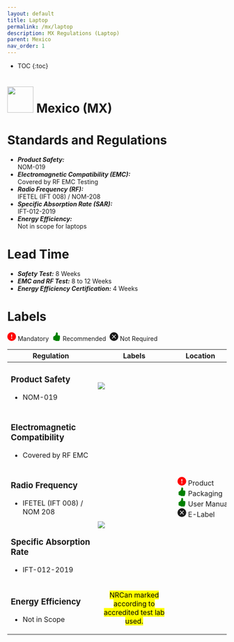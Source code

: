 ```yaml
---
layout: default
title: Laptop 
permalink: /mx/laptop
description: MX Regulations (Laptop)
parent: Mexico 
nav_order: 1
---
```


* TOC
{:toc}

<h1> 
<img src="https://lh3.googleusercontent.com/drive-viewer/AK7aPaDMDMhmSa1y6ZYS1yqaA0KB97ZNkM1UZUn7s5Zc4GYI4vslHkjOpRaefb9Arp9lhxb3Ue6TDbEV5v3NFqCiFW1rzbdnZg=s1600" style="width: 60px"/>
Mexico (MX) </h1>


# Standards and Regulations
- ***Product Safety:*** <br> NOM-019
- ***Electromagnetic Compatibility (EMC):*** <br> Covered by RF EMC Testing
- ***Radio Frequency (RF):*** <br> IFETEL (IFT 008) / NOM-208
- ***Specific Absorption Rate (SAR):*** <br> IFT-012-2019
- ***Energy Efficiency:*** <br> Not in scope for laptops


# Lead Time
- ***Safety Test:*** 8 Weeks
- ***EMC and RF Test:*** 8 to 12 Weeks
- ***Energy Efficiency Certification:*** 4 Weeks


# Labels
<!-- To indicate mandatory, recommended, not required -->
<div>
    <svg xmlns="http://www.w3.org/2000/svg" width="20" height="20" fill=red class="bi bi-exclamation-circle-fill" viewBox="0 0 16 16"><path d="M16 8A8 8 0 1 1 0 8a8 8 0 0 1 16 0zM8 4a.905.905 0 0 0-.9.995l.35 3.507a.552.552 0 0 0 1.1 0l.35-3.507A.905.905 0 0 0 8 4zm.002 6a1 1 0 1 0 0 2 1 1 0 0 0 0-2z"/></svg>&nbsp;Mandatory&nbsp;
    <svg xmlns="http://www.w3.org/2000/svg" width="20" height="20" fill=green class="bi bi-hand-thumbs-up-fill" viewBox="0 0 16 16"><path d="M6.956 1.745C7.021.81 7.908.087 8.864.325l.261.066c.463.116.874.456 1.012.965.22.816.533 2.511.062 4.51a9.84 9.84 0 0 1 .443-.051c.713-.065 1.669-.072 2.516.21.518.173.994.681 1.2 1.273.184.532.16 1.162-.234 1.733.058.119.103.242.138.363.077.27.113.567.113.856 0 .289-.036.586-.113.856-.039.135-.09.273-.16.404.169.387.107.819-.003 1.148a3.163 3.163 0 0 1-.488.901c.054.152.076.312.076.465 0 .305-.089.625-.253.912C13.1 15.522 12.437 16 11.5 16H8c-.605 0-1.07-.081-1.466-.218a4.82 4.82 0 0 1-.97-.484l-.048-.03c-.504-.307-.999-.609-2.068-.722C2.682 14.464 2 13.846 2 13V9c0-.85.685-1.432 1.357-1.615.849-.232 1.574-.787 2.132-1.41.56-.627.914-1.28 1.039-1.639.199-.575.356-1.539.428-2.59z"/></svg>&nbsp;Recommended&nbsp;
    <svg xmlns="http://www.w3.org/2000/svg" width="20" height="20" fill="currentColor" class="bi bi-x-circle-fill" viewBox="0 0 16 16"><path d="M16 8A8 8 0 1 1 0 8a8 8 0 0 1 16 0zM5.354 4.646a.5.5 0 1 0-.708.708L7.293 8l-2.647 2.646a.5.5 0 0 0 .708.708L8 8.707l2.646 2.647a.5.5 0 0 0 .708-.708L8.707 8l2.647-2.646a.5.5 0 0 0-.708-.708L8 7.293 5.354 4.646z"/></svg>&nbsp;Not Required&nbsp;
</div>

<!-- Table of Regulatory Labels -->
<table>
    <thead>
        <tr>
            <th>Regulation</th>
            <th>Labels</th>
            <th>Location</th>
    </tr>
    </thead>
    <tbody>
        <tr>
            <td>
                <h3>Product Safety</h3>
                <ul>
                    <li>NOM-019</li>
                </ul>
            </td>
            <td rowspan=1>
                <img src="https://lh3.googleusercontent.com/drive-viewer/AK7aPaAIkIGX_P_5Pwy45fjH6jPnJeZJDyAhCkHopW_LS2wVDzUeCp73gqdwKeLeh2Ty62pYwRx9G2uI5Pxx64trtqtCybmEkg=s2560" class="center-fifty"/>
            </td>
            <td rowspan=5>
                <div>
                    <svg xmlns="http://www.w3.org/2000/svg" width="20" height="20" fill=red class="bi bi-exclamation-circle-fill" viewBox="0 0 16 16"><path d="M16 8A8 8 0 1 1 0 8a8 8 0 0 1 16 0zM8 4a.905.905 0 0 0-.9.995l.35 3.507a.552.552 0 0 0 1.1 0l.35-3.507A.905.905 0 0 0 8 4zm.002 6a1 1 0 1 0 0 2 1 1 0 0 0 0-2z"/></svg>&nbsp;Product
                </div>
                <div>
                    <svg xmlns="http://www.w3.org/2000/svg" width="20" height="20" fill=green class="bi bi-hand-thumbs-up-fill" viewBox="0 0 16 16"><path d="M6.956 1.745C7.021.81 7.908.087 8.864.325l.261.066c.463.116.874.456 1.012.965.22.816.533 2.511.062 4.51a9.84 9.84 0 0 1 .443-.051c.713-.065 1.669-.072 2.516.21.518.173.994.681 1.2 1.273.184.532.16 1.162-.234 1.733.058.119.103.242.138.363.077.27.113.567.113.856 0 .289-.036.586-.113.856-.039.135-.09.273-.16.404.169.387.107.819-.003 1.148a3.163 3.163 0 0 1-.488.901c.054.152.076.312.076.465 0 .305-.089.625-.253.912C13.1 15.522 12.437 16 11.5 16H8c-.605 0-1.07-.081-1.466-.218a4.82 4.82 0 0 1-.97-.484l-.048-.03c-.504-.307-.999-.609-2.068-.722C2.682 14.464 2 13.846 2 13V9c0-.85.685-1.432 1.357-1.615.849-.232 1.574-.787 2.132-1.41.56-.627.914-1.28 1.039-1.639.199-.575.356-1.539.428-2.59z"/></svg>&nbsp;Packaging
                </div>
                <div style="white-space: nowrap;">
                    <svg xmlns="http://www.w3.org/2000/svg" width="20" height="20" fill=green class="bi bi-hand-thumbs-up-fill" viewBox="0 0 16 16"><path d="M6.956 1.745C7.021.81 7.908.087 8.864.325l.261.066c.463.116.874.456 1.012.965.22.816.533 2.511.062 4.51a9.84 9.84 0 0 1 .443-.051c.713-.065 1.669-.072 2.516.21.518.173.994.681 1.2 1.273.184.532.16 1.162-.234 1.733.058.119.103.242.138.363.077.27.113.567.113.856 0 .289-.036.586-.113.856-.039.135-.09.273-.16.404.169.387.107.819-.003 1.148a3.163 3.163 0 0 1-.488.901c.054.152.076.312.076.465 0 .305-.089.625-.253.912C13.1 15.522 12.437 16 11.5 16H8c-.605 0-1.07-.081-1.466-.218a4.82 4.82 0 0 1-.97-.484l-.048-.03c-.504-.307-.999-.609-2.068-.722C2.682 14.464 2 13.846 2 13V9c0-.85.685-1.432 1.357-1.615.849-.232 1.574-.787 2.132-1.41.56-.627.914-1.28 1.039-1.639.199-.575.356-1.539.428-2.59z"/></svg>&nbsp;User Manual
                </div>
                <div>
                    <svg xmlns="http://www.w3.org/2000/svg" width="20" height="20" fill="currentColor" class="bi bi-x-circle-fill" viewBox="0 0 16 16"><path d="M16 8A8 8 0 1 1 0 8a8 8 0 0 1 16 0zM5.354 4.646a.5.5 0 1 0-.708.708L7.293 8l-2.647 2.646a.5.5 0 0 0 .708.708L8 8.707l2.646 2.647a.5.5 0 0 0 .708-.708L8.707 8l2.647-2.646a.5.5 0 0 0-.708-.708L8 7.293 5.354 4.646z"/></svg>&nbsp;E-Label
                </div>
            </td>
        </tr>
        <tr>
            <td>
                <h3>Electromagnetic Compatibility</h3>
                <ul>
                    <li>Covered by RF EMC</li>
                </ul>        
            </td>
            <td class="crossed" rowspan=1>
            </td>
        </tr>
        <tr>
            <td>
                <h3>Radio Frequency</h3>
                <ul>
                    <li>IFETEL (IFT 008) / NOM 208</li>
                </ul>
            </td>
            <td rowspan=2>
                <img src="https://lh3.googleusercontent.com/drive-viewer/AK7aPaAIkIGX_P_5Pwy45fjH6jPnJeZJDyAhCkHopW_LS2wVDzUeCp73gqdwKeLeh2Ty62pYwRx9G2uI5Pxx64trtqtCybmEkg=s2560" class="center-fifty"/>
            </td>
        </tr>
        <tr>
            <td>
                <h3>Specific Absorption Rate</h3>
                <ul>
                    <li>IFT-012-2019</li>
                </ul>
            </td>
        </tr>
        <tr>
            <td>
                <h3>Energy Efficiency</h3>
                <ul>
                    <li>Not in Scope</li>
                </ul>
            </td>
            <td>
                <p style="text-align: center">
                    <mark>NRCan marked according to accredited test lab used.</mark>
                </p>
            </td>
        </tr>
    </tbody>
</table>
